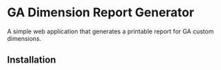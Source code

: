 # GA Dimension Report Generator

A simple web application that generates a printable report for GA custom dimensions.

## Installation